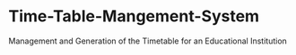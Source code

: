 # Time-Table-Mangement-System
Management and Generation of the Timetable for an Educational Institution

